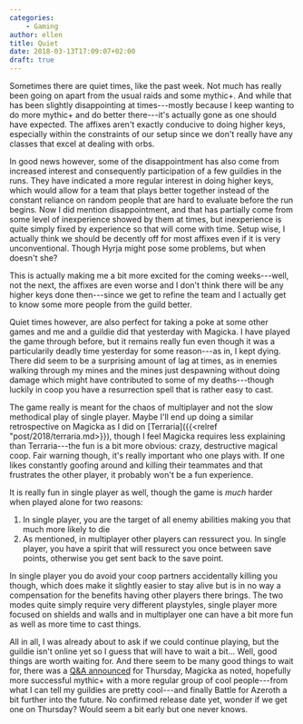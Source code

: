 ```yaml
---
categories:
    - Gaming
author: ellen
title: Quiet
date: 2018-03-13T17:09:07+02:00
draft: true
---
```

Sometimes there are quiet times, like the past week. Not much has really been going on apart from the usual raids and some mythic+. And while that has been slightly disappointing at times---mostly because I keep wanting to do more mythic+ and do better there---it's actually gone as one should have expected. The affixes aren't exactly conducive to doing higher keys, especially within the constraints of our setup since we don't really have any classes that excel at dealing with orbs.

In good news however, some of the disappointment has also come from increased interest and consequently participation of a few guildies in the runs. They have indicated a more regular interest in doing higher keys, which would allow for a team that plays better together instead of the constant reliance on random people that are hard to evaluate before the run begins. Now I did mention disappointment, and that has partially come from some level of inexperience showed by them at times, but inexperience is quite simply fixed by experience so that will come with time. Setup wise, I actually think we should be decently off for most affixes even if it is very unconventional. Though Hyrja might pose some problems, but when doesn't she?

This is actually making me a bit more excited for the coming weeks---well, not the next, the affixes are even worse and I don't think there will be any higher keys done then---since we get to refine the team and I actually get to know some more people from the guild better.

Quiet times however, are also perfect for taking a poke at some other games and me and a guildie did that yesterday with Magicka. I have played the game through before, but it remains really fun even though it was a particularily deadly time yesterday for some reason---as in, I kept dying. There did seem to be a surprising amount of lag at times, as in enemies walking through my mines and the mines just despawning without doing damage which might have contributed to some of my deaths---though luckily in coop you have a resurrection spell that is rather easy to cast.

The game really is meant for the chaos of multiplayer and not the slow methodical play of single player. Maybe I'll end up doing a similar retrospective on Magicka as I did on [Terraria]({{<relref "post/2018/terraria.md>}}), though I feel Magicka requires less explaining than Terraria---the fun is a bit more obvious: crazy, destructive magical coop. Fair warning though, it's really important who one plays with. If one likes constantly goofing around and killing their teammates and that frustrates the other player, it probably won't be a fun experience.

It is really fun in single player as well, though the game is *much* harder when played alone for two reasons:

1. In single player, you are the target of all enemy abilities making you that much more likely to die
2. As mentioned, in multiplayer other players can ressurect you. In single player, you have a spirit that will ressurect you once between save points, otherwise you get sent back to the save point.

In single player you do avoid your coop partners accidentally killing you though, which does make it slightly easier to stay alive but is in no way a compensation for the benefits having other players there brings. The two modes quite simply require very different playstyles, single player more focused on shields and walls and in multiplayer one can have a bit more fun as well as more time to cast things.

All in all, I was already about to ask if we could continue playing, but the guildie isn't online yet so I guess that will have to wait a bit... Well, good things are worth waiting for. And there seem to be many good things to wait for, there was a [Q&A announced](https://worldofwarcraft.com/en-gb/news/21617652/join-us-for-a-live-developer-q-a-thursday-3-15) for Thursday, Magicka as noted, hopefully more successful mythic+ with a more regular group of cool people---from what I can tell my guildies are pretty cool---and finally Battle for Azeroth a bit further into the future. No confirmed release date yet, wonder if we get one on Thursday? Would seem a bit early but one never knows.
